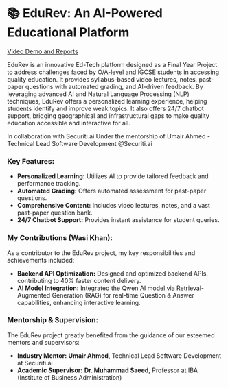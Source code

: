 # 📚 EduRev: An AI-Powered Educational Platform

[Video Demo and Reports](https://drive.google.com/drive/folders/1M-CHQxZaZVF6WU_q2H01Df41qvAAvOqo?usp=sharing)

EduRev is an innovative Ed-Tech platform designed as a Final Year Project to address challenges faced by O/A-level and IGCSE students in accessing quality education. It provides syllabus-based video lectures, notes, past-paper questions with automated grading, and AI-driven feedback. By leveraging advanced AI and Natural Language Processing (NLP) techniques, EduRev offers a personalized learning experience, helping students identify and improve weak topics. It also offers 24/7 chatbot support, bridging geographical and infrastructural gaps to make quality education accessible and interactive for all.

In collaboration with Securiti.ai
Under the mentorship of Umair Ahmed - Technical Lead Software Development @Securiti.ai

### Key Features:

* **Personalized Learning:** Utilizes AI to provide tailored feedback and performance tracking.
* **Automated Grading:** Offers automated assessment for past-paper questions.
* **Comprehensive Content:** Includes video lectures, notes, and a vast past-paper question bank.
* **24/7 Chatbot Support:** Provides instant assistance for student queries.

### My Contributions (Wasi Khan):

As a contributor to the EduRev project, my key responsibilities and achievements included:

* **Backend API Optimization:** Designed and optimized backend APIs, contributing to 40% faster content delivery.
* **AI Model Integration:** Integrated the Qwen AI model via Retrieval-Augmented Generation (RAG) for real-time Question & Answer capabilities, enhancing interactive learning.

### Mentorship & Supervision:

The EduRev project greatly benefited from the guidance of our esteemed mentors and supervisors:

* **Industry Mentor:** **Umair Ahmed**, Technical Lead Software Development at Securiti.ai
* **Academic Supervisor:** **Dr. Muhammad Saeed**, Professor at IBA (Institute of Business Administration)
